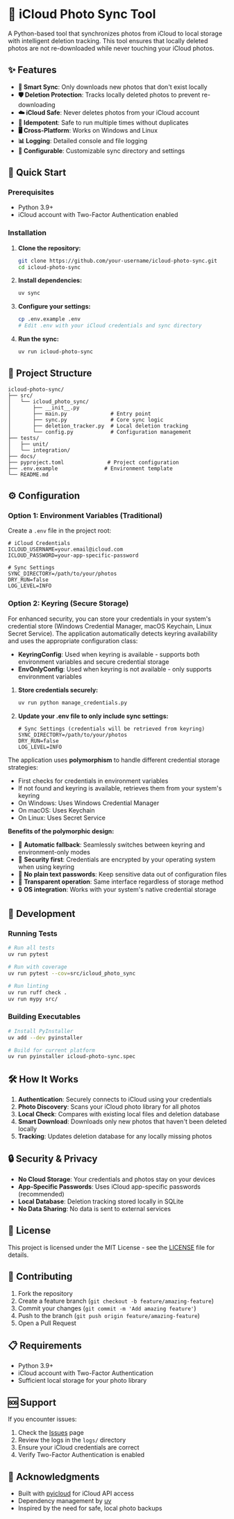 # 📸 iCloud Photo Sync Tool

A Python-based tool that synchronizes photos from iCloud to local storage with intelligent deletion tracking. This tool ensures that locally deleted photos are not re-downloaded while never touching your iCloud photos.

## ✨ Features

- **🔄 Smart Sync**: Only downloads new photos that don't exist locally
- **🛡️ Deletion Protection**: Tracks locally deleted photos to prevent re-downloading
- **☁️ iCloud Safe**: Never deletes photos from your iCloud account
- **🎯 Idempotent**: Safe to run multiple times without duplicates
- **🖥️ Cross-Platform**: Works on Windows and Linux
- **📊 Logging**: Detailed console and file logging
- **🔧 Configurable**: Customizable sync directory and settings

## 🚀 Quick Start

### Prerequisites

- Python 3.9+
- iCloud account with Two-Factor Authentication enabled

### Installation

1. **Clone the repository:**
   ```bash
   git clone https://github.com/your-username/icloud-photo-sync.git
   cd icloud-photo-sync
   ```

2. **Install dependencies:**
   ```bash
   uv sync
   ```

3. **Configure your settings:**
   ```bash
   cp .env.example .env
   # Edit .env with your iCloud credentials and sync directory
   ```

4. **Run the sync:**
   ```bash
   uv run icloud-photo-sync
   ```

## 📁 Project Structure

```
icloud-photo-sync/
├── src/
│   └── icloud_photo_sync/
│       ├── __init__.py
│       ├── main.py              # Entry point
│       ├── sync.py              # Core sync logic
│       ├── deletion_tracker.py  # Local deletion tracking
│       └── config.py            # Configuration management
├── tests/
│   ├── unit/
│   └── integration/
├── docs/
├── pyproject.toml              # Project configuration
├── .env.example               # Environment template
└── README.md
```

## ⚙️ Configuration

### Option 1: Environment Variables (Traditional)

Create a `.env` file in the project root:

```env
# iCloud Credentials
ICLOUD_USERNAME=your.email@icloud.com
ICLOUD_PASSWORD=your-app-specific-password

# Sync Settings
SYNC_DIRECTORY=/path/to/your/photos
DRY_RUN=false
LOG_LEVEL=INFO
```

### Option 2: Keyring (Secure Storage)

For enhanced security, you can store your credentials in your system's credential store (Windows Credential Manager, macOS Keychain, Linux Secret Service). The application automatically detects keyring availability and uses the appropriate configuration class:

- **KeyringConfig**: Used when keyring is available - supports both environment variables and secure credential storage
- **EnvOnlyConfig**: Used when keyring is not available - only supports environment variables

1. **Store credentials securely:**
   ```bash
   uv run python manage_credentials.py
   ```

2. **Update your .env file to only include sync settings:**
   ```env
   # Sync Settings (credentials will be retrieved from keyring)
   SYNC_DIRECTORY=/path/to/your/photos
   DRY_RUN=false
   LOG_LEVEL=INFO
   ```

The application uses **polymorphism** to handle different credential storage strategies:
- First checks for credentials in environment variables
- If not found and keyring is available, retrieves them from your system's keyring
- On Windows: Uses Windows Credential Manager
- On macOS: Uses Keychain
- On Linux: Uses Secret Service

**Benefits of the polymorphic design:**
- 🔧 **Automatic fallback**: Seamlessly switches between keyring and environment-only modes
- 🔐 **Security first**: Credentials are encrypted by your operating system when using keyring
- 🚫 **No plain text passwords**: Keep sensitive data out of configuration files
- 🔄 **Transparent operation**: Same interface regardless of storage method
- 🔒 **OS integration**: Works with your system's native credential storage

## 🧪 Development

### Running Tests

```bash
# Run all tests
uv run pytest

# Run with coverage
uv run pytest --cov=src/icloud_photo_sync

# Run linting
uv run ruff check .
uv run mypy src/
```

### Building Executables

```bash
# Install PyInstaller
uv add --dev pyinstaller

# Build for current platform
uv run pyinstaller icloud-photo-sync.spec
```

## 🛠️ How It Works

1. **Authentication**: Securely connects to iCloud using your credentials
2. **Photo Discovery**: Scans your iCloud photo library for all photos
3. **Local Check**: Compares with existing local files and deletion database
4. **Smart Download**: Downloads only new photos that haven't been deleted locally
5. **Tracking**: Updates deletion database for any locally missing photos

## 🔒 Security & Privacy

- **No Cloud Storage**: Your credentials and photos stay on your devices
- **App-Specific Passwords**: Uses iCloud app-specific passwords (recommended)
- **Local Database**: Deletion tracking stored locally in SQLite
- **No Data Sharing**: No data is sent to external services

## 📝 License

This project is licensed under the MIT License - see the [LICENSE](LICENSE) file for details.

## 🤝 Contributing

1. Fork the repository
2. Create a feature branch (`git checkout -b feature/amazing-feature`)
3. Commit your changes (`git commit -m 'Add amazing feature'`)
4. Push to the branch (`git push origin feature/amazing-feature`)
5. Open a Pull Request

## 📋 Requirements

- Python 3.9+
- iCloud account with Two-Factor Authentication
- Sufficient local storage for your photo library

## 🆘 Support

If you encounter issues:

1. Check the [Issues](https://github.com/your-username/icloud-photo-sync/issues) page
2. Review the logs in the `logs/` directory
3. Ensure your iCloud credentials are correct
4. Verify Two-Factor Authentication is enabled

## 🙏 Acknowledgments

- Built with [pyicloud](https://pypi.org/project/pyicloud/) for iCloud API access
- Dependency management by [uv](https://docs.astral.sh/uv/)
- Inspired by the need for safe, local photo backups
